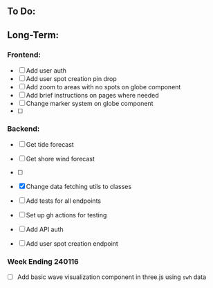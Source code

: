 ## To Do:

## Long-Term:
### Frontend:

- [ ] Add user auth
- [ ] Add user spot creation pin drop
- [ ] Add zoom to areas with no spots on globe component
- [ ] Add brief instructions on pages where needed
- [ ] Change marker system on globe component
- [ ]  


### Backend:

- [ ] Get tide forecast
- [ ] Get shore wind forecast
- [ ]
- [x] Change data fetching utils to classes
- [ ] Add tests for all endpoints
- [ ] Set up gh actions for testing
- [ ] Add API auth
- [ ] Add user spot creation endpoint


### Week Ending 240116

- [ ] Add basic wave visualization component in three.js using `swh` data